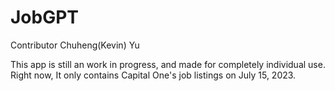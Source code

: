 # JobGPT

Contributor Chuheng(Kevin) Yu

This app is still an work in progress, and made for completely individual use. Right now, It only contains Capital One's job listings on July 15, 2023. 
